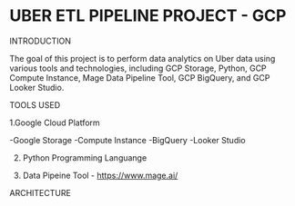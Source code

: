 # UBER ETL PIPELINE PROJECT - GCP 

INTRODUCTION

The goal of this project is to perform data analytics on Uber data using various tools and technologies, including GCP Storage, Python, GCP Compute Instance, Mage Data Pipeline Tool, GCP BigQuery, and GCP Looker Studio.

TOOLS USED

1.Google Cloud Platform

-Google Storage
-Compute Instance
-BigQuery
-Looker Studio

2. Python Programming Languange

4. Data Pipeine Tool - https://www.mage.ai/

 ARCHITECTURE 

